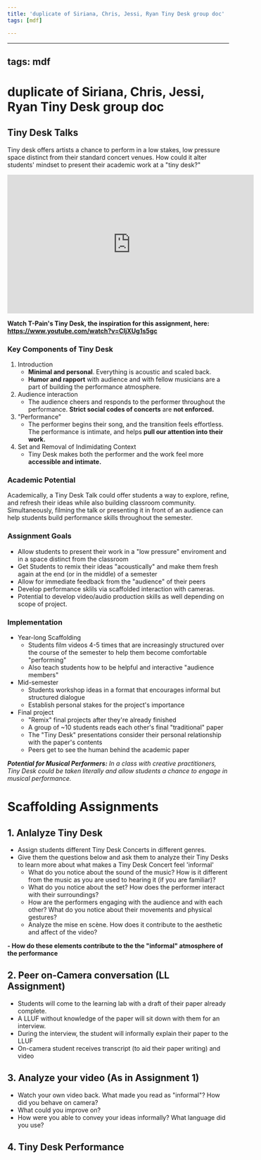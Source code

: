 ```yaml
---
title: 'duplicate of Siriana, Chris, Jessi, Ryan Tiny Desk group doc'
tags: [mdf]

---
```


---
tags: mdf
---

# duplicate of Siriana, Chris, Jessi, Ryan Tiny Desk group doc

## Tiny Desk Talks 
Tiny desk offers artists a chance to perform in a low stakes, low pressure space distinct from their standard concert venues. How could it alter students' mindset to present their academic work at a "tiny desk?"
<iframe width="560" height="315" src="https://www.youtube.com/embed/l-JEdcOGuzQ" title="YouTube video player" frameborder="0" allow="accelerometer; autoplay; clipboard-write; encrypted-media; gyroscope; picture-in-picture" allowfullscreen></iframe>

**Watch T-Pain's Tiny Desk, the inspiration for this assignment, here: https://www.youtube.com/watch?v=CIjXUg1s5gc**

###  Key Components of Tiny Desk
1. Introduction
    -  **Minimal and personal**. Everything is acoustic and scaled back. 
    -  **Humor and rapport** with audience and with fellow musicians are a part of building the performance atmosphere.
3. Audience interaction
    - The audience cheers and responds to the performer throughout the performance. **Strict social codes of concerts** are **not enforced.** 
5. "Performance"
    - The performer begins their song, and the transition feels effortless. The performance is intimate, and helps **pull our attention into their work.**
7. Set and Removal of Indimidating Context
    - Tiny Desk makes both the performer and the work feel more **accessible and intimate.** 

 

### Academic Potential 
Academically, a Tiny Desk Talk could offer students a way to explore, refine, and refresh their ideas while also building classroom community. Simultaneously, filming the talk or presenting it in front of an audience can help students build performance skills throughout the semester. 


### Assignment Goals
- Allow students to present their work in a "low pressure" enviroment and in a space distinct from the classroom
- Get Students to remix their ideas "acoustically" and make them fresh again at the end (or in the middle) of a semester 
- Allow for immediate feedback from the "audience" of their peers
- Develop performance sklils via scaffolded interaction with cameras. 
- Potential to develop video/audio production skills as well depending on scope of project. 

### Implementation
- Year-long Scaffolding
    - Students film videos 4-5 times that are increasingly structured over the course of the semester to help them become comfortable "performing"
    - Also teach students how to be helpful and interactive  "audience members"
- Mid-semester
    - Students  workshop ideas in a format that encourages informal but structured dialogue
    - Establish personal stakes for the project's importance
- Final project
    - "Remix" final projects after they're already finished
    - A group of ~10 students reads each other's final "traditional" paper 
    - The "Tiny Desk" presentations consider their personal relationship with the paper's contents
    - Peers get to see the human behind the academic paper

***Potential for Musical Performers:** In a class with creative practitioners, Tiny Desk could be taken literally and allow students a chance to engage in musical performance.*


# Scaffolding Assignments
## 1. Anlalyze Tiny Desk
- Assign students different Tiny Desk Concerts in different genres. 
- Give them the questions below and ask them to analyze their Tiny Desks to learn more about what makes a Tiny Desk Concert feel 'informal'
    - What do you notice about the sound of the music? How is it different from the music as you are used to hearing it (if you are familiar)?
    - What do you notice about the set? How does the performer interact with their surroundings?
    - How are the performers engaging with the audience and with each other? What do you notice about their movements and physical gestures? 
    - Analyze the mise en scène. How does it contribute to the aesthetic and affect of the video?

**- How do these elements contribute to the the "informal" atmosphere of the performance**
## 2. Peer on-Camera conversation (LL Assignment)
- Students will come to the learning lab with a draft of their paper already complete. 
- A LLUF without knowledge of the paper will sit down with them for an interview. 
- During the interview, the student will informally explain their paper to the LLUF  
- On-camera student receives transcript (to aid their paper writing) and video

## 3. Analyze your video (As in Assignment 1)
-  Watch your own video back. What made you read as "informal"? How did you behave on camera?  
-  What could you improve on? 
- How were you able to convey your ideas informally? What language did you use? 

## 4. Tiny Desk Performance










